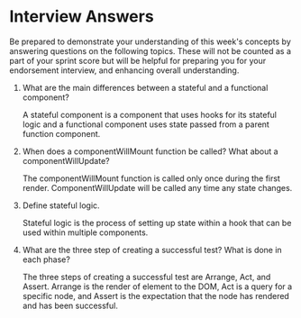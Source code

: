 # Interview Answers
Be prepared to demonstrate your understanding of this week's concepts by answering questions on the following topics. These will not be counted as a part of your sprint score but will be helpful for preparing you for your endorsement interview, and enhancing overall understanding.

1. What are the main differences between a stateful and a functional component?

    A stateful component is a component that uses hooks for its stateful logic and a functional component uses state passed from a parent function component.

2. When does a componentWillMount function be called? What about a componentWillUpdate?

    The componentWillMount function is called only once during the first render. ComponentWillUpdate will be called any time any state changes.

3. Define stateful logic.

    Stateful logic is the process of setting up state within a hook that can be used within multiple components.

4. What are the three step of creating a successful test? What is done in each phase?

    The three steps of creating a successful test are Arrange, Act, and Assert. Arrange is the render of element to the DOM, Act is a query for a specific node, and Assert is the expectation that the node has rendered and has been successful.
